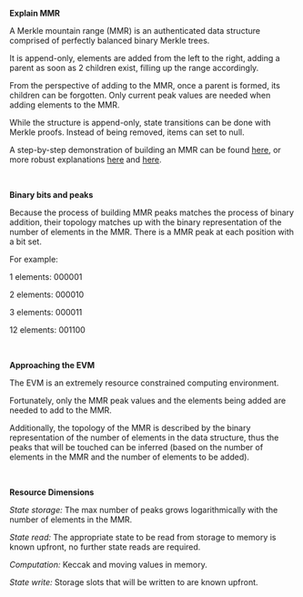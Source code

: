**Explain MMR**

A Merkle mountain range (MMR) is an authenticated data structure comprised of perfectly balanced binary Merkle trees.

It is append-only, elements are added from the left to the right, adding a parent as soon as 2 children exist, filling up the range accordingly. 

From the perspective of adding to the MMR, once a parent is formed, its children can be forgotten. Only current peak values are needed when adding elements to the MMR. 

While the structure is append-only, state transitions can be done with Merkle proofs. Instead of being removed, items can set to null.

A step-by-step demonstration of building an MMR can be found [here](https://talk.nervos.org/t/merging-merkle-mountain-ranges/7273), or more robust explanations [here](https://docs.grin.mw/wiki/chain-state/merkle-mountain-range/) and [here](https://docs.rs/merklemountainrange/latest/src/merklemountainrange/lib.rs.html#23-183).

<br>

**Binary bits and peaks** 

Because the process of building MMR peaks matches the process of binary addition, their topology matches up with the binary representation of the number of elements in the MMR. There is a MMR peak at each position with a bit set.

For example:

1 elements:   000001

2 elements:   000010

3 elements:   000011

12 elements: 001100

<br>

**Approaching the EVM**

The EVM is an extremely resource constrained computing environment. 

Fortunately, only the MMR peak values and the elements being added are needed to add to the MMR. 

Additionally, the topology of the MMR is described by the binary representation of the number of elements in the data structure, thus the peaks that will be touched can be inferred (based on the number of elements in the MMR and the number of elements to be added).

<br>

**Resource Dimensions**


_State storage:_ The max number of peaks grows logarithmically with the number of elements in the MMR.

_State read:_ The appropriate state to be read from storage to memory is known upfront, no further state reads are required.

_Computation:_ Keccak and moving values in memory.

_State write:_ Storage slots that will be written to are known upfront.
